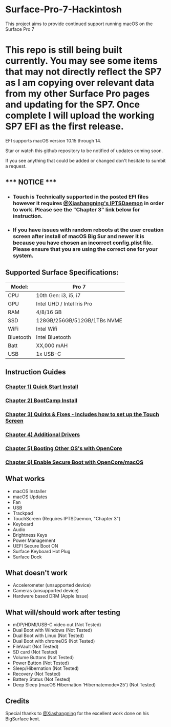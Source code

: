 # Surface-Pro-7-Hackintosh
This project aims to provide continued support running macOS on the Surface Pro 7
# This repo is still being built currently. You may see some items that may not directly reflect the SP7 as I am copying over relevant data from my other Surface Pro pages and updating for the SP7. Once complete I will upload the working SP7 EFI as the first release. 

EFI supports macOS version 10.15 through 14.

Star or watch this github repository to be notified of updates coming soon. 

If you see anything that could be added or changed don't hesitate to sumbit a request.


## *** NOTICE ***
- ### Touch is Technically supported in the posted EFI files however it requires [@Xiashangning's IPTSDaemon](https://github.com/Xiashangning/IPTSDaemon) in order to work. Please see the "Chapter 3" link below for instruction.
- ### If you have issues with random reboots at the user creation screen after install of macOS Big Sur and newer it is because you have chosen an incorrect config.plist file. Please ensure that you are using the correct one for your system.

 

## Supported Surface Specifications:

| Model: | Pro 7 |
|---|----------|
|CPU| 10th Gen: i3, i5, i7 |
|GPU| Intel UHD / Intel Iris Pro |
|RAM| 4/8/16 GB |
|SSD| 128GB/256GB/512GB/1TBs NVME |
|WiFi| Intel Wifi |
|Bluetooth| Intel Bluetooth |
|Batt| XX,000 mAH |
|USB| 1x USB-C |




## Instruction Guides

### [Chapter 1) Quick Start Install]()
### [Chapter 2) BootCamp Install]()
### [Chapter 3) Quirks & Fixes - Includes how to set up the Touch Screen]()
### [Chapter 4) Additional Drivers]()
### [Chapter 5) Booting Other OS's with OpenCore]()
### [Chapter 6) Enable Secure Boot with OpenCore/macOS]()


## What works 

- macOS Installer
- macOS Updates
- Fan
- USB
- Trackpad
- TouchScreen (Requires IPTSDaemon, "Chapter 3")
- Keyboard
- Audio
- Brightness Keys
- Power Management
- UEFI Secure Boot ON
- Surface Keyboard Hot Plug
- Surface Dock



## What doesn't work
- Accelerometer (unsupported device)
- Cameras (unsupported device)
- Hardware based DRM (Apple Issue)

## What will/should work after testing
- mDP/HDMI/USB-C video out (Not Tested)
- Dual Boot with Windows (Not Tested)
- Dual Boot with Linux (Not Tested)
- Dual Boot with chromeOS (Not Tested)
- FileVault (Not Tested)
- SD card (Not Tested)
- Volume Buttons (Not Tested)
- Power Button (Not Tested)
- Sleep/Hibernation (Not Tested)
- Recovery (Not Tested)
- Battery Status (Not Tested)
- Deep Sleep (macOS Hibernation 'Hibernatemode=25') (Not Tested)



## Credits
Special thanks to [@Xiashangning](https://github.com/Xiashangning) for the excellent work done on his BigSurface kext.
